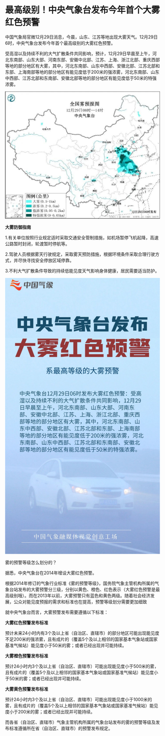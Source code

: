 # 最高级别！中央气象台发布今年首个大雾红色预警

中国气象局官微12月29日消息，今晨，山东、江苏等地出现大雾天气。12月29日6时，中央气象台发布今年首个最高级别的大雾红色预警。

受高湿以及持续不利的大气扩散条件共同影响，预计，12月29日早晨至上午，河北东南部、山东大部、河南东部、安徽中北部、江苏、上海、浙江北部、重庆西部等地的部分地区有大雾，其中，河北东南部、山东中西部、安徽北部、江苏北部和东部、上海南部等地的部分地区有能见度低于200米的强浓雾，河北东南部、山东中西部、江苏北部和东南部、安徽北部等地的部分地区有能见度低于50米的特强浓雾。

![95ff79eaf2e15890e31d19e6a3d28b9b.jpg](./最高级别中央气象台发布今年首个大雾红色预警/95ff79eaf2e15890e31d19e6a3d28b9b.jpg)

**大雾防御指南**

1.有关单位按照行业规定适时采取交通安全管制措施，如机场暂停飞机起降，高速公路暂时封闭，轮渡暂时停航等。

2.驾驶人员根据雾天行驶规定，采取雾天预防措施，根据环境条件采取合理行驶方式，并尽快寻找安全停放区域停靠。

3.不利大气扩散条件导致的持续低能见度天气影响身体健康，居民需要适当防护。

![549b0301b9029fa862551de5255195a8.jpg](./最高级别中央气象台发布今年首个大雾红色预警/549b0301b9029fa862551de5255195a8.jpg)

雾的预警等级怎么划分的？

据悉，中央气象台在2014年增设大雾红色预警。

根据2014年修订的气象行业标准《雾的预警等级》，国务院气象主管机构所属的气象台站发布的大雾预警分三级，分别以黄色、橙色、红色表示（大雾红色预警是最高级别哦）。而在2013年以前，大雾预警只有蓝色和黄色两级。随着社会经济发展，公众对能见度预报的需求和标准也在提高，预警等级划分需要更加细致

就中央气象台而言，大雾预警发布需要遵循以下标准：

**大雾红色预警发布标准**

预计未来24小时内有3个及以上省（自治区、直辖市）的部分地区可能出现能见度不足200米的强浓雾，且有成片的（覆盖5个及以上相邻的国家基本气象站或国家基准气候站）能见度小于50米的雾；或者已经出现并可能持续。

**大雾橙色预警发布标准**

预计24小时内3个及以上省（自治区、直辖市）可能出现能见度小于500米的雾，且有成片的（覆盖5个及以上相邻的国家基本气象站或国家基准气候站）能见度小于50米的雾；或者已经出现并可能持续。

**大雾黄色预警发布标准**

预计24小时内3个及以上省（自治区、直辖市）可能出现能见度小于1000米的雾，且有成片的（覆盖5个及以上相邻的国家基本气象站或国家基准气候站）能见度小于200米的雾；或者已经出现并可能持续。

而各省（自治区、直辖市）气象主管机构所属的气象台站发布的雾的预警等级及发布标准遵循所在省（自治区、直辖市）的预警发布规定。

